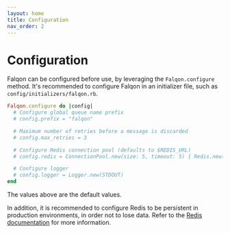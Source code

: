 ```yaml
---
layout: home
title: Configuration
nav_order: 2
---
```


# Configuration

Falqon can be configured before use, by leveraging the `Falqon.configure` method.
It's recommended to configure Falqon in an initializer file, such as `config/initializers/falqon.rb`.

```ruby
Falqon.configure do |config|
  # Configure global queue name prefix
  # config.prefix = "falqon"

  # Maximum number of retries before a message is discarded
  # config.max_retries = 3

  # Configure Redis connection pool (defaults to $REDIS_URL)
  # config.redis = ConnectionPool.new(size: 5, timeout: 5) { Redis.new(url: "redis://localhost:6379/0") }

  # Configure logger
  # config.logger = Logger.new(STDOUT)
end
```

The values above are the default values.

In addition, it is recommended to configure Redis to be persistent in production environments, in order not to lose data.
Refer to the [Redis documentation](https://redis.io/docs/management/persistence/) for more information.
